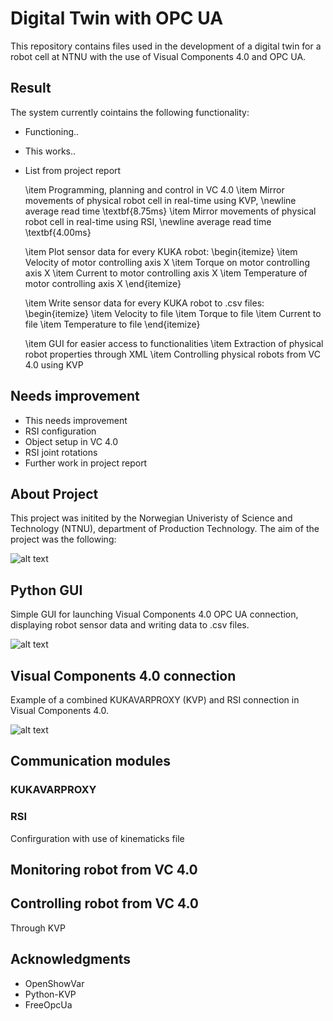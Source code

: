 # Digital Twin with OPC UA
This repository contains files used in the development of a digital twin for a robot cell at NTNU with the use of Visual Components 4.0 and OPC UA.

## Result
The system currently cointains the following functionality:
* Functioning..
* This works..
* List from project report

    \item Programming, planning and control in VC 4.0
    \item Mirror movements of physical robot cell in real-time using KVP, \newline average read time \textbf{8.75ms}
    \item Mirror movements of physical robot cell in real-time using RSI, \newline average read time \textbf{4.00ms}
    
    \item Plot sensor data for every KUKA robot:
    \begin{itemize}
        \item Velocity of motor controlling axis X
        \item Torque on motor controlling axis X
        \item Current to motor controlling axis X
        \item Temperature of motor controlling axis X
    \end{itemize}
    
    \item Write sensor data for every KUKA robot to .csv files:
    \begin{itemize}
        \item Velocity to file
        \item Torque to file
        \item Current to file
        \item Temperature to file
    \end{itemize}
    
    \item GUI for easier access to functionalities
    \item Extraction of physical robot properties through XML 
    \item Controlling physical robots from VC 4.0 using KVP

## Needs improvement
* This needs improvement
* RSI configuration
* Object setup in VC 4.0
* RSI joint rotations
* Further work in project report

## About Project
This project was initited by the Norwegian Univeristy of Science and Technology (NTNU), department of Production Technology. The aim of the project was the following:


![alt text](https://github.com/akselov/digital-twin-opcua/blob/master/pictures/Physical_%26_digital_model.png)

## Python GUI
Simple GUI for launching Visual Components 4.0 OPC UA connection, displaying robot sensor data and writing data to .csv files.

![alt text](https://github.com/akselov/digital-twin-opcua/blob/master/pictures/gui_full.png)

## Visual Components 4.0 connection
Example of a combined KUKAVARPROXY (KVP) and RSI connection in Visual Components 4.0.

![alt text](https://github.com/akselov/digital-twin-opcua/blob/master/pictures/Connected_Variables_VC4.0.png)

## Communication modules

### KUKAVARPROXY

### RSI
Confirguration with use of kinematicks file

## Monitoring robot from VC 4.0


## Controlling robot from VC 4.0
Through KVP

## Acknowledgments
- OpenShowVar
- Python-KVP
- FreeOpcUa
